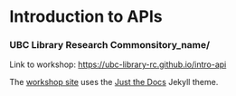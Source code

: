  # Introduction to APIs
 ### UBC Library Research Commonsitory_name/

Link to workshop: https://ubc-library-rc.github.io/intro-api

The [workshop site](https://ubc-library-rc.github.io/intro-shell) uses the [Just the Docs](https://github.com/pmarsceill/just-the-docs) Jekyll theme.
